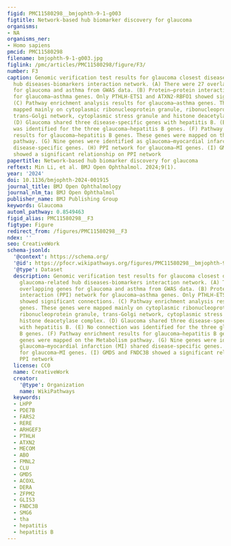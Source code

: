 ```yaml
---
figid: PMC11580298__bmjophth-9-1-g003
figtitle: Network-based hub biomarker discovery for glaucoma
organisms:
- NA
organisms_ner:
- Homo sapiens
pmcid: PMC11580298
filename: bmjophth-9-1-g003.jpg
figlink: /pmc/articles/PMC11580298/figure/F3/
number: F3
caption: Genomic verification test results for glaucoma closest diseases on glaucoma-related
  hub diseases-biomarkers interaction network. (A) There were 27 overlapping genes
  for glaucoma and asthma from GWAS data. (B) Protein–protein interaction (PPI) network
  for glaucoma–asthma genes. Only PTHLH-ETS1 and ATXN2-RBFO1 showed significant connections.
  (C) Pathway enrichment analysis results for glaucoma–asthma genes. These genes were
  mapped mainly on cytoplasmic ribonucleoprotein granule, ribonucleoprotein granule,
  trans-Golgi network, cytoplasmic stress granule and histone deacetylase complex.
  (D) Glaucoma shared three disease-specific genes with hepatitis B. (E) No connection
  was identified for the three glaucoma–hepatitis B genes. (F) Pathway enrichment
  results for glaucoma–hepatitis B genes. These genes were mapped on the Metabolism
  pathway. (G) Nine genes were identified as glaucoma–myocardial infarction (MI) shared
  disease-specific genes. (H) PPI network for glaucoma–MI genes. (I) GMDS and FNDC3B
  showed a significant relationship on PPI network
papertitle: Network-based hub biomarker discovery for glaucoma
reftext: Min Li, et al. BMJ Open Ophthalmol. 2024;9(1).
year: '2024'
doi: 10.1136/bmjophth-2024-001915
journal_title: BMJ Open Ophthalmology
journal_nlm_ta: BMJ Open Ophthalmol
publisher_name: BMJ Publishing Group
keywords: Glaucoma
automl_pathway: 0.8549463
figid_alias: PMC11580298__F3
figtype: Figure
redirect_from: /figures/PMC11580298__F3
ndex: ''
seo: CreativeWork
schema-jsonld:
  '@context': https://schema.org/
  '@id': https://pfocr.wikipathways.org/figures/PMC11580298__bmjophth-9-1-g003.html
  '@type': Dataset
  description: Genomic verification test results for glaucoma closest diseases on
    glaucoma-related hub diseases-biomarkers interaction network. (A) There were 27
    overlapping genes for glaucoma and asthma from GWAS data. (B) Protein–protein
    interaction (PPI) network for glaucoma–asthma genes. Only PTHLH-ETS1 and ATXN2-RBFO1
    showed significant connections. (C) Pathway enrichment analysis results for glaucoma–asthma
    genes. These genes were mapped mainly on cytoplasmic ribonucleoprotein granule,
    ribonucleoprotein granule, trans-Golgi network, cytoplasmic stress granule and
    histone deacetylase complex. (D) Glaucoma shared three disease-specific genes
    with hepatitis B. (E) No connection was identified for the three glaucoma–hepatitis
    B genes. (F) Pathway enrichment results for glaucoma–hepatitis B genes. These
    genes were mapped on the Metabolism pathway. (G) Nine genes were identified as
    glaucoma–myocardial infarction (MI) shared disease-specific genes. (H) PPI network
    for glaucoma–MI genes. (I) GMDS and FNDC3B showed a significant relationship on
    PPI network
  license: CC0
  name: CreativeWork
  creator:
    '@type': Organization
    name: WikiPathways
  keywords:
  - LHPP
  - PDE7B
  - FARS2
  - RERE
  - ARHGEF3
  - PTHLH
  - ATXN2
  - MECOM
  - ABO
  - FMNL2
  - CLU
  - GMDS
  - ACOXL
  - DERA
  - ZFPM2
  - GLIS3
  - FNDC3B
  - SMG6
  - tha
  - hepatitis
  - hepatitis B
---
```

